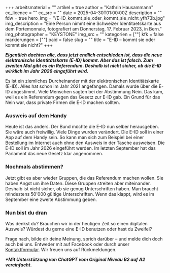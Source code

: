 +++
arbeitsmaterial = ""
artikel = true
author = "Kathrin Hausammann"
cc_licence = ""
cc_src = ""
date = 2025-04-30T01:00:00Z
description = ""
fdw = true
hero_img = "/E-ID_kommt_sie_oder_kommt_sie_nicht_yfh73b.jpg"
img_description = "Eine Person nimmt eine Schweizer Identitaetskarte aus dem Portemonnaie, fotografiert am Donnerstag, 17. Februar 2023, in Bern."
img_photographer = "KEYSTONE"
img_src = ""
kategorien = [""]
kfk = false
markierungen = [""]
paid = false
slug = ""
title = "E-ID – kommt sie oder kommt sie nicht?"
+++

**_Eigentlich dachten alle, dass jetzt endlich entschieden ist, dass die neue elektronische Identitätskarte (E-ID) kommt. Aber das ist falsch. Zum zweiten Mal gibt es ein Referendum. Deshalb ist nicht sicher, ob die E-ID wirklich im Jahr 2026 eingeführt wird._**

Es ist ein ziemliches Durcheinander mit der elektronischen Identitätskarte (E-ID). Alles hat schon im Jahr 2021 angefangen. Damals wurde über die E-ID abgestimmt. Viele Menschen sagten bei der Abstimmung Nein. Das kam, weil es ein Referendum gegen das Gesetz zur E-ID gab. Ein Grund für das Nein war, dass private Firmen die E-ID machen sollten.

### Ausweis auf dem Handy

Heute ist das anders. Der Bund möchte die E-ID nun selber herausgeben. Sie wäre auch freiwillig. Viele Dinge wurden verändert. Die E-ID soll in einer App auf dem Handy sein. So kann man sich zum Beispiel bei einer Bestellung im Internet auch ohne den Ausweis in der Tasche ausweisen. Die E-ID soll im Jahr 2026 eingeführt werden. Im letzten September hat das Parlament das neue Gesetz klar angenommen.

### Nochmals abstimmen?

Jetzt gibt es aber wieder Gruppen, die das Referendum machen wollen. Sie haben Angst um ihre Daten. Diese Gruppen streiten aber miteinander. Deshalb ist nicht sicher, ob sie genug Unterschriften haben. Man braucht mindestens 50'000 gültige Unterschriften. Wenn das klappt, wird es im September eine zweite Abstimmung geben.

### Nun bist du dran

Was denkst du? Brauchen wir in der heutigen Zeit so einen digitalen Ausweis? Würdest du gerne eine E-ID benutzen oder hast du Zweifel?

Frage nach, bilde dir deine Meinung, sprich darüber – und melde dich doch auch bei uns. Entweder mit auf Facebook oder durch unser [Kontaktformular](https://www.chinderzytig.ch/kontakt/). Wir freuen uns auf Rückmeldungen.

**_\*Mit Unterstützung von ChatGPT vom Original Niveau B2 auf A2 vereinfacht._**